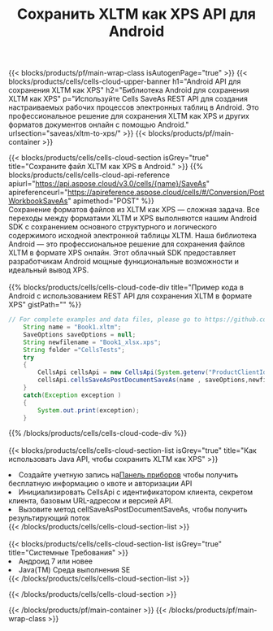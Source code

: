 ﻿---
title:  Сохранить XLTM как XPS API для Android
description: Использование Aspose.Cells Cloud SDK для Android для сохранения файла формата XLTM как файла формата XPS.
url: /ru/android/saveas/xltm-to-xps/
---
{{< blocks/products/pf/main-wrap-class isAutogenPage="true" >}}
{{< blocks/products/cells/cells-cloud-upper-banner h1="Android API для сохранения XLTM как XPS" h2="Библиотека Android для сохранения XLTM как XPS" p="Используйте Cells SaveAs REST API для создания настраиваемых рабочих процессов электронных таблиц в Android. Это профессиональное решение для сохранения XLTM как XPS и других форматов документов онлайн с помощью Android." urlsection="saveas/xltm-to-xps/" >}}
{{< blocks/products/pf/main-container >}}

{{< blocks/products/cells/cells-cloud-section isGrey="true" title="Сохраните файл XLTM как XPS в Android." >}}
{{% blocks/products/cells/cells-cloud-api-reference apiurl="https://api.aspose.cloud/v3.0/cells/{name}/SaveAs" apireferenceurl="https://apireference.aspose.cloud/cells/#/Conversion/PostWorkbookSaveAs" apimethod="POST" %}}
<br/>
Сохранение форматов файлов из XLTM как XPS — сложная задача. Все переходы между форматами XLTM и XPS выполняются нашим Android SDK с сохранением основного структурного и логического содержимого исходной электронной таблицы XLTM. Наша библиотека Android — это профессиональное решение для сохранения файлов XLTM в формате XPS онлайн. Этот облачный SDK предоставляет разработчикам Android мощные функциональные возможности и идеальный вывод XPS.
<br/>
<br/>
{{% blocks/products/cells/cells-cloud-code-div title="Пример кода в Android с использованием REST API для сохранения XLTM в формате XPS" gistPath="" %}}
  
```java
// For complete examples and data files, please go to https://github.com/aspose-cells-cloud/aspose-cells-cloud-android/
    String name = "Book1.xltm";
    SaveOptions saveOptions = null;
    String newfilename = "Book1_xlsx.xps";
    String folder ="CellsTests";
    try
    {
        CellsApi cellsApi = new CellsApi(System.getenv("ProductClientId"), System.getenv("ProductClientSecret"));
        cellsApi.cellsSaveAsPostDocumentSaveAs(name , saveOptions,newfilename,false,false,folder,null,null,null,true);                       
    }
    catch(Exception exception )
    {
        System.out.print(exception);
    }
```
  
{{% /blocks/products/cells/cells-cloud-code-div %}}
<br/>
<br/>
{{< blocks/products/cells/cells-cloud-section-list isGrey="true" title="Как использовать Java API, чтобы сохранить XLTM как XPS" >}}
<li> Создайте учетную запись на<a href="https://dashboard.aspose.cloud/">Панель приборов</a> чтобы получить бесплатную информацию о квоте и авторизации API</li>
<li>Инициализировать CellsApi с идентификатором клиента, секретом клиента, базовым URL-адресом и версией API.</li>
<li>Вызовите метод cellSaveAsPostDocumentSaveAs, чтобы получить результирующий поток</li>
{{< /blocks/products/cells/cells-cloud-section-list >}}
<br/>
<br/>
{{< blocks/products/cells/cells-cloud-section-list isGrey="true" title="Системные Требования" >}}
<li>Андроид 7 или новее</li>
<li>Java(TM) Среда выполнения SE</li>
{{< /blocks/products/cells/cells-cloud-section-list >}}

{{< /blocks/products/cells/cells-cloud-section >}}

{{< /blocks/products/pf/main-container >}}
{{< /blocks/products/pf/main-wrap-class >}}
